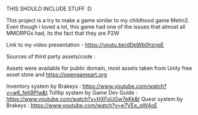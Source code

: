 THIS SHOULD INCLUDE STUFF :D

This project is a try to make a game similar to my childhood game Metin2. Even though i loved a lot, this game had one of the issues that almost all MMORPGs had, its the fact that they are P2W


Link to my video presentation - https://youtu.be/dDpWb0hznpE


Sources of third party assets/code :

Assets were available for public domain, most assets taken from Unity free asset store and https://opengameart.org

Inventory system by Brakeys : https://www.youtube.com/watch?v=w6_fetj9PIw&t
Tolltip system by Game Dev Guide : https://www.youtube.com/watch?v=HXFoUGw7eKk&t
Quest system by Brakeys : https://www.youtube.com/watch?v=e7VEe_qW4oE

